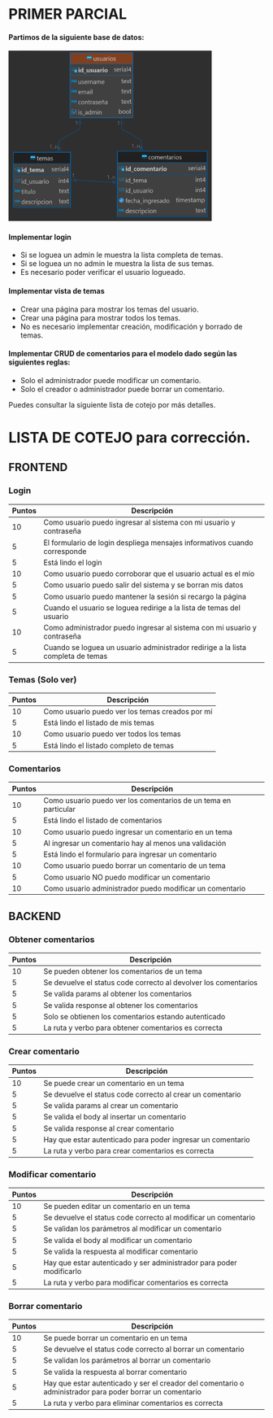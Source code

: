 # PRIMER PARCIAL

#### Partimos de la siguiente base de datos:

<img src="./base/bd.png" alt="Base de datos" width="400">

#### Implementar login

- Si se loguea un admin le muestra la lista completa de temas.
- Si se loguea un no admin le muestra la lista de sus temas.
- Es necesario poder verificar el usuario logueado.

#### Implementar vista de temas

- Crear una página para mostrar los temas del usuario.
- Crear una página para mostrar todos los temas.
- No es necesario implementar creación, modificación y borrado de temas.

#### Implementar CRUD de comentarios para el modelo dado según las siguientes reglas:

- Solo el administrador puede modificar un comentario.
- Solo el creador o administrador puede borrar un comentario.

Puedes consultar la siguiente lista de cotejo por más detalles.

#

# LISTA DE COTEJO para corrección.

## FRONTEND

### Login

| Puntos | Descripción                                                                     |
| ------ | ------------------------------------------------------------------------------- |
| 10     | Como usuario puedo ingresar al sistema con mi usuario y contraseña              |
| 5      | El formulario de login despliega mensajes informativos cuando corresponde       |
| 5      | Está lindo el login                                                             |
| 10     | Como usuario puedo corroborar que el usuario actual es el mío                   |
| 5      | Como usuario puedo salir del sistema y se borran mis datos                      |
| 5      | Como usuario puedo mantener la sesión si recargo la página                      |
| 5      | Cuando el usuario se loguea redirige a la lista de temas del usuario            |
| 10     | Como administrador puedo ingresar al sistema con mi usuario y contraseña        |
| 5      | Cuando se loguea un usuario administrador redirige a la lista completa de temas |

### Temas (Solo ver)

| Puntos | Descripción                                     |
| ------ | ----------------------------------------------- |
| 10     | Como usuario puedo ver los temas creados por mí |
| 5      | Está lindo el listado de mis temas              |
| 10     | Como usuario puedo ver todos los temas          |
| 5      | Está lindo el listado completo de temas         |

### Comentarios

| Puntos | Descripción                                                     |
| ------ | --------------------------------------------------------------- |
| 10     | Como usuario puedo ver los comentarios de un tema en particular |
| 5      | Está lindo el listado de comentarios                            |
| 10     | Como usuario puedo ingresar un comentario en un tema            |
| 5      | Al ingresar un comentario hay al menos una validación           |
| 5      | Está lindo el formulario para ingresar un comentario            |
| 10     | Como usuario puedo borrar un comentario de un tema              |
| 5      | Como usuario NO puedo modificar un comentario                   |
| 10     | Como usuario administrador puedo modificar un comentario        |

## BACKEND

### Obtener comentarios

| Puntos | Descripción                                                     |
| ------ | --------------------------------------------------------------- |
| 10     | Se pueden obtener los comentarios de un tema                    |
| 5      | Se devuelve el status code correcto al devolver los comentarios |
| 5      | Se valida params al obtener los comentarios                     |
| 5      | Se valida response al obtener los comentarios                   |
| 5      | Solo se obtienen los comentarios estando autenticado            |
| 5      | La ruta y verbo para obtener comentarios es correcta            |

### Crear comentario

| Puntos | Descripción                                                 |
| ------ | ----------------------------------------------------------- |
| 10     | Se puede crear un comentario en un tema                     |
| 5      | Se devuelve el status code correcto al crear un comentario  |
| 5      | Se valida params al crear un comentario                     |
| 5      | Se valida el body al insertar un comentario                 |
| 5      | Se valida response al crear comentario                      |
| 5      | Hay que estar autenticado para poder ingresar un comentario |
| 5      | La ruta y verbo para crear comentarios es correcta          |

### Modificar comentario

| Puntos | Descripción                                                          |
| ------ | -------------------------------------------------------------------- |
| 10     | Se pueden editar un comentario en un tema                            |
| 5      | Se devuelve el status code correcto al modificar un comentario       |
| 5      | Se validan los parámetros al modificar un comentario                 |
| 5      | Se valida el body al modificar un comentario                         |
| 5      | Se valida la respuesta al modificar comentario                       |
| 5      | Hay que estar autenticado y ser administrador para poder modificarlo |
| 5      | La ruta y verbo para modificar comentarios es correcta               |

### Borrar comentario

| Puntos | Descripción                                                                                               |
| ------ | --------------------------------------------------------------------------------------------------------- |
| 10     | Se puede borrar un comentario en un tema                                                                  |
| 5      | Se devuelve el status code correcto al borrar un comentario                                               |
| 5      | Se validan los parámetros al borrar un comentario                                                         |
| 5      | Se valida la respuesta al borrar comentario                                                               |
| 5      | Hay que estar autenticado y ser el creador del comentario o administrador para poder borrar un comentario |
| 5      | La ruta y verbo para eliminar comentarios es correcta                                                     |
